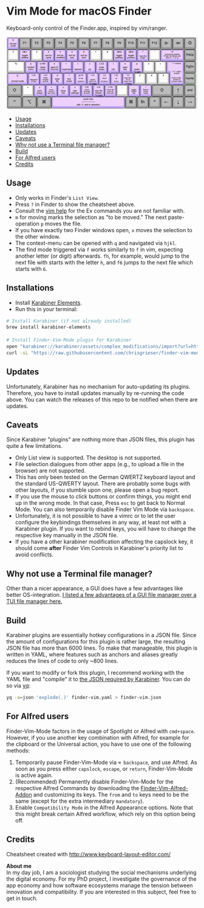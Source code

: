 # Vim Mode for macOS Finder
Keyboard-only control of the Finder.app, inspired by vim/ranger. 

![finder-vim-cheatsheet](./finder-vim-cheatsheet.png)

<!--toc:start-->
- [Usage](#usage)
- [Installations](#installations)
- [Updates](#updates)
- [Caveats](#caveats)
- [Why not use a Terminal file manager?](#why-not-use-a-terminal-file-manager)
- [Build](#build)
- [For Alfred users](#for-alfred-users)
- [Credits](#credits)
<!--toc:end-->

## Usage
- Only works in Finder's `List View`.
- Press `?` in Finder to show the cheatsheet above.
- Consult the [vim help](https://vimhelp.org/) for the Ex commands you are not familiar with.
- `m` for moving marks the selection as "to be moved." The next paste-operation `p` moves the file.
- If you have exactly two Finder windows open, `x` moves the selection to the other window.
- The context-menu can be opened with `q` and navigated via `hjkl`.
- The find mode triggered via `f` works similarly to `f` in vim, expecting another letter (or digit) afterwards. `fh`, for example, would jump to the next file with starts with the letter `h`, and `f6` jumps to the next file which starts with `6`.

## Installations
- Install [Karabiner Elements](https://karabiner-elements.pqrs.org/).
- Run this in your terminal:

```bash
# Install Karabiner (if not already installed)
brew install karabiner-elements

# Install Finder-Vim-Mode plugin for Karabiner
open "karabiner://karabiner/assets/complex_modifications/import?url=https://github.com/chrisgrieser/finder-vim-mode/releases/latest/download/finder-vim.json"
curl -sL "https://raw.githubusercontent.com/chrisgrieser/finder-vim-mode/main/finder-vim-cheatsheet.png" -o "$HOME/.config/karabiner/assets/finder-vim-mode-cheatsheet.png"
```

## Updates
Unfortunately, Karabiner has no mechanism for auto-updating its plugins. Therefore, you have to install updates manually by re-running the code above. You can watch the releases of this repo to be notified when there are updates.

## Caveats
Since Karabiner "plugins" are nothing more than JSON files, this plugin has quite a few limitations.
- Only List view is supported. The desktop is not supported.
- File selection dialogues from other apps (e.g., to upload a file in the browser) are not supported.
- This has only been tested on the German QWERTZ keyboard layout and the standard US-QWERTY layout. There are probably some bugs with other layouts, if you stumble upon one, please open a bug report.
- If you use the mouse to click buttons or confirm things, you might end up in the wrong mode. In that case, Press `esc` to get back to Normal Mode. You can also temporarily disable Finder Vim Mode via `backspace`.
- Unfortunately, it is not possible to have a vimrc or to let the user configure the keybindings themselves in any way, at least not with a Karabiner plugin. If you want to rebind keys, you will have to change the respective key manually in the JSON file.
- If you have a other karabiner modification affecting the capslock key, it should come __after__ Finder Vim Controls in Karabiner's priority list to avoid conflicts.

## Why not use a Terminal file manager?
Other than a nicer appearance, a GUI does have a few advantages like better OS-integration. [I listed a few advantages of a GUI file manager over a TUI file manager here.](https://www.reddit.com/r/vim/comments/zkwk5x/comment/j07b7ak/?utm_source=share&utm_medium=web2x&context=3)

## Build
Karabiner plugins are essentially hotkey configurations in a JSON file. Since the amount of configurations for this plugin is rather large, the resulting JSON file has more than 6000 lines. To make that manageable, this plugin is written in YAML, where features such as anchors and aliases greatly reduces the lines of code to only ~800 lines.

If you want to modify or fork this plugin, I recommend working with the YAML file and "compile" it to [the JSON required by Karabiner](https://karabiner-elements.pqrs.org/docs/json/complex-modifications-manipulator-definition/). You can do so via [yq](https://github.com/mikefarah/yq):

```bash
yq -o=json 'explode(.)' finder-vim.yaml > finder-vim.json
```

## For Alfred users
Finder-Vim-Mode factors in the usage of Spotlight or Alfred with `cmd+space`. However, if you use another key combination with Alfred, for example for the clipboard or the Universal action, you have to use one of the following methods:

1. Temporarily pause Finder-Vim-Mode via `⌫ backspace`, and use Alfred. As soon as you press either `capslock`, `escape`, or `return`, Finder-Vim-Mode is active again.
2. (Recommended) Permanently disable Finder-Vim-Mode for the respective Alfred Commands by downloading the [Finder-Vim-Alfred-Addon](./finder-vim-alfred-addon.json) and customizing its keys. The `from` and `to` keys need to be the same (except for the extra intermediary `mandatory`).
3. Enable `Compatibility Mode` in the Alfred Appearance options. Note that this might break certain Alfred workflow, which rely on this option being off.

<!-- vale Google.FirstPerson = NO -->
## Credits
Cheatsheet created with <http://www.keyboard-layout-editor.com/>

__About me__  
In my day job, I am a sociologist studying the social mechanisms underlying the digital economy. For my PhD project, I investigate the governance of the app economy and how software ecosystems manage the tension between innovation and compatibility. If you are interested in this subject, feel free to get in touch.
